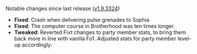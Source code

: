 Notable changes since last release ([v1.9.3324](https://github.com/rotators/Fo1in2/releases/tag/v1.9.3324))

- **Fixed**: Crash when delivering pulse grenades to Sophia
- **Fixed**: The computer course in Brotherhood was ten times longer.
- **Tweaked**: Reverted Fixt changes to party member stats, to bring them back more in line with vanilla Fo1. Adjusted stats for party member level-up accordingly.
